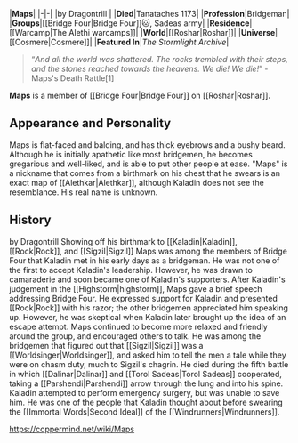 |**Maps**|
|-|-|
|by  Dragontrill |
|**Died**|Tanataches 1173|
|**Profession**|Bridgeman|
|**Groups**|[[Bridge Four\|Bridge Four]]🐱︎, Sadeas army|
|**Residence**|[[Warcamp\|The Alethi warcamps]]|
|**World**|[[Roshar\|Roshar]]|
|**Universe**|[[Cosmere\|Cosmere]]|
|**Featured In**|*The Stormlight Archive*|

>“*And all the world was shattered. The rocks trembled with their steps, and the stones reached towards the heavens. We die! We die!*”
\-Maps's Death Rattle[1]


**Maps** is a member of [[Bridge Four\|Bridge Four]] on [[Roshar\|Roshar]].

## Appearance and Personality
Maps is flat-faced and balding, and has thick eyebrows and a bushy beard. Although he is initially apathetic like most bridgemen, he becomes gregarious and well-liked, and is able to put other people at ease.
"Maps" is a nickname that comes from a birthmark on his chest that he swears is an exact map of [[Alethkar\|Alethkar]], although Kaladin does not see the resemblance. His real name is unknown.

## History
 by  Dragontrill  Showing off his birthmark to [[Kaladin\|Kaladin]], [[Rock\|Rock]], and [[Sigzil\|Sigzil]]
Maps was among the members of Bridge Four that Kaladin met in his early days as a bridgeman. He was not one of the first to accept Kaladin's leadership. However, he was drawn to camaraderie and soon became one of Kaladin's supporters. After Kaladin's judgement in the [[Highstorm\|highstorm]], Maps gave a brief speech addressing Bridge Four. He expressed support for Kaladin and presented [[Rock\|Rock]] with his razor; the other bridgemen appreciated him speaking up. However, he was skeptical when Kaladin later brought up the idea of an escape attempt.
Maps continued to become more relaxed and friendly around the group, and encouraged others to talk. He was among the bridgemen that figured out that [[Sigzil\|Sigzil]] was a [[Worldsinger\|Worldsinger]], and asked him to tell the men a tale while they were on chasm duty, much to Sigzil's chagrin.
He died during the fifth battle in which [[Dalinar\|Dalinar]] and [[Torol Sadeas\|Torol Sadeas]] cooperated, taking a [[Parshendi\|Parshendi]] arrow through the lung and into his spine. Kaladin attempted to perform emergency surgery, but was unable to save him. He was one of the people that Kaladin thought about before swearing the [[Immortal Words\|Second Ideal]] of the [[Windrunners\|Windrunners]].



https://coppermind.net/wiki/Maps